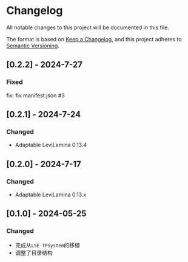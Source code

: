 # Changelog

All notable changes to this project will be documented in this file.

The format is based on [Keep a Changelog](https://keepachangelog.com/en/1.0.0/),
and this project adheres to [Semantic Versioning](https://semver.org/spec/v2.0.0.html).

## [0.2.2] - 2024-7-27

### Fixed

fix: fix manifest.json #3

## [0.2.1] - 2024-7-24

### Changed

- Adaptable LeviLamina 0.13.4

## [0.2.0] - 2024-7-17

### Changed

- Adaptable LeviLamina 0.13.x

## [0.1.0] - 2024-05-25

### Changed

- 完成从`LSE-TPSystem`的移植
- 调整了目录结构
